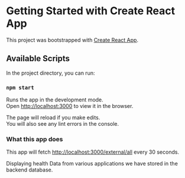 # Getting Started with Create React App

This project was bootstrapped with [Create React App](https://github.com/facebook/create-react-app).

## Available Scripts

In the project directory, you can run:

### `npm start`

Runs the app in the development mode.\
Open [http://localhost:3000](http://localhost:3000) to view it in the browser.

The page will reload if you make edits.\
You will also see any lint errors in the console.

### What this app does

This app will fetch [http://localhost:3000/external/all](http://localhost:3000/external/all)
every 30 seconds. 

Displaying health Data from various applications we have stored in the backend database.